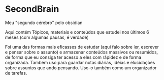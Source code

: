 # SecondBrain
Meu "segundo cérebro" pelo obsidian

Aqui contém Tópicos, materiais e conteúdos que estudei nos últimos 6 meses (com algumas pausas, é verdade) 

Foi uma das formas mais eficasses de estudar (aqui falo sobre ler, escrever e pensar sobre o assunto) e armazenar conteúdos massivos
ou resumidos, de forma que eu consiga ter acesso a eles com rápidez e de forma organizada.
Também uso para guardar notas diárias, idéias e elucidações sobre assuntos que ando pensando. 
Uso-o também como um organizador de tarefas.
